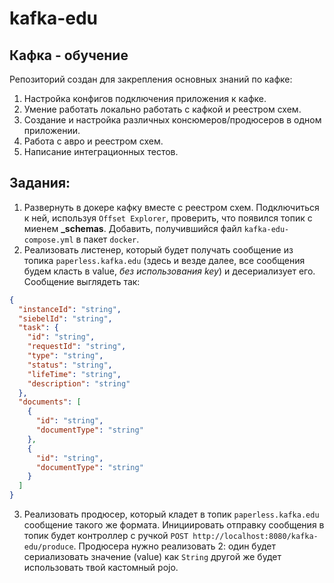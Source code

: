 # kafka-edu



## Кафка - обучение

Репозиторий создан для закрепления основных знаний по кафке:
1. Настройка конфигов подключения приложения к кафке.
2. Умение работать локально работать с кафкой и реестром схем.
3. Создание и настройка различных консюмеров/продюсеров в одном приложении.
4. Работа с авро и реестром схем.
5. Написание интеграционных тестов.

## Задания:

1. Развернуть в докере кафку вместе с реестром схем. Подключиться к ней, используя `Offset Explorer`, проверить, что появился топик с миенем **_schemas**. Добавить, получившийся файл `kafka-edu-compose.yml` в пакет `docker`.
2. Реализовать листенер, который будет получать сообщение из топика `paperless.kafka.edu` (здесь и везде далее, все сообщения будем класть в value, _без использования key_) и десериализует его. Сообщение выглядеть так: 

```json
{
  "instanceId": "string",
  "siebelId": "string",
  "task": {
    "id": "string",
    "requestId": "string",
    "type": "string",
    "status": "string",
    "lifeTime": "string",
    "description": "string"
  },
  "documents": [
    {
      "id": "string",
      "documentType": "string"
    },
    {
      "id": "string",
      "documentType": "string"
    }
  ]
}
```
3. Реализовать продюсер, который кладет в топик `paperless.kafka.edu` сообщение такого же формата. Инициировать отправку сообщения в топик будет контроллер с ручкой `POST http://localhost:8080/kafka-edu/produce`. Продюсера нужно реализовать 2: один будет сериализовать значение (value) как `String` другой же будет использовать твой кастомный pojo.
